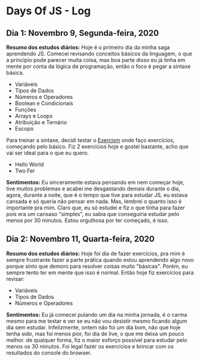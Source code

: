 # Days Of JS - Log
## Dia 1: Novembro 9, Segunda-feira, 2020
**Resumo dos estudos diários:** Hoje é o primeiro dia da minha saga aprendendo JS. Comecei revisando conceitos básicos da linguagem, o que a principio pode parecer muita coisa, mas boa parte disso eu já tinha em mente por conta da lógica de programação, então o foco é pegar a sintaxe básica. 

* Variáveis
* Tipos de Dados
* Números e Operadores
* Boolean e Condicionais
* Funções
* Arrays e Loops
* Atribuição e Ternário
* Escopo

Para treinar a sintaxe, decidi testar o [Exercism](https://exercism.io/) onde faço exercícios, começando pelo básico. Fiz 2 exercícios hoje e gostei bastante, acho que vai ser ideal para o que eu quero.

* Hello World
* Two Fer

**Sentimentos:** Eu sinceramente estava pensando em nem começar hoje, tive muitos problemas e acabei me desgastando demais durante o dia, agora, durante a noite, que é o tempo que tive para estudar JS, eu estava cansada e só queria não pensar em nada. Mas, lembrei o quanto isso é importante pra mim. Claro que, eu só estudei e fiz o que tinha para fazer pois era um cansaso "simples", eu sabia que conseguiria estudar pelo menos por 30 minutos. Estou orgulhosa por ter começado, é isso.

## Dia 2: Novembro 11, Quarta-feira, 2020
**Resumo dos estudos diários:** Hoje foi dia de fazer exercícios, pra mim é sempre frustrante fazer a parte prática quando estou aprendendo algo novo porque sinto que demoro para resolver coisas muito "básicas". Porém, eu sempre tento ter em mente que isso é normal. Então hoje fiz exercícios para revisar:

* Variáveis
* Tipos de Dados
* Números e Operadores

**Sentimentos:** Eu já comecei pulando um dia na minha jornada, é o carma mesmo para me testar e ver se eu não vou desistir mesmo ficando algum dia sem estudar. Infelizmente, ontem não foi um dia bom, não que hoje tenha sido, mas foi menos pior, foi dia de live, o que me deixa um pouco melhor. de qualquer forma, fiz o maior esforço possível para estudar pelo menos os 30 minutos. Foi legal fazer os exercícios e brincar com os resultados do console do browser.
